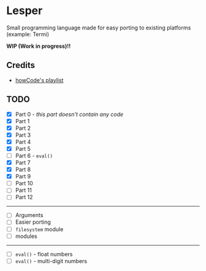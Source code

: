 # Lesper
Small programming language made for easy porting to existing platforms (example: Termi)

**WIP (Work in progress)!!**

## Credits
- [howCode's playlist](https://www.youtube.com/playlist?list=PLBOh8f9FoHHiKx3ZCPxOZWUtZswrj2zI0)

## TODO
- [x] Part 0 - *this part doesn't contain any code*
- [x] Part 1
- [x] Part 2
- [x] Part 3
- [x] Part 4
- [x] Part 5
- [ ] Part 6 - `eval()`
- [x] Part 7
- [x] Part 8
- [x] Part 9
- [ ] Part 10
- [ ] Part 11
- [ ] Part 12
------------------------------------
- [ ] Arguments
- [ ] Easier porting
- [ ] `filesystem` module
- [ ] modules
------------------------------------
- [ ] `eval()` - float numbers
- [ ] `eval()` - multi-digit numbers